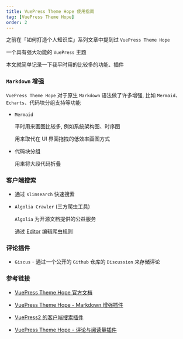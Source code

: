 ```yaml
---
title: VuePress Theme Hope 使用指南
tag: [VuePress Theme Hope]
order: 2
---
```


之前在「如何打造个人知识库」系列文章中提到过 `VuePress Theme Hope`

一个具有强大功能的 `VuePress` 主题

本文就简单记录一下我平时用的比较多的功能、插件

### `Markdown` 增强

`VuePress Theme Hope` 对于原生 `Markdown` 语法做了许多增强, 比如 `Mermaid`、`Echarts`、代码块分组支持等功能

- `Mermaid`

  平时用来画图比较多, 例如系统架构图、时序图

  用来取代在 UI 界面拖拽的低效率画图方式

- 代码块分组

  用来将大段代码折叠

### 客户端搜索

- 通过 `slimsearch` 快速搜索

- `Algolia Crawler` (三方爬虫工具)

  `Algolia` 为开源文档提供的公益服务

  通过 [Editor](https://crawler.algolia.com/admin/crawlers/6ce617a4-38bc-4371-894d-a96d83291ea6/configuration/edit) 编辑爬虫规则

### 评论插件

- `Giscus` - 通过一个公开的 `Github` 仓库的 `Discussion` 来存储评论

### 参考链接

- [VuePress Theme Hope 官方文档](https://vuepress-theme-hope.github.io/v2/zh/guide)

- [VuePress Theme Hope - Markdown 增强插件](https://vuepress-theme-hope.github.io/v2/md-enhance/zh/guide/)

- [VuePress2 的客户端搜索插件](https://vuepress-theme-hope.github.io/v2/search-pro/zh/)

- [VuePress Theme Hope - 评论与阅读量插件](https://plugin-comment2.vuejs.press/zh/)
